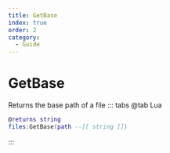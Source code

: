 ```yaml
---
title: GetBase
index: true
order: 2
category:
  - Guide
---
```


# GetBase
Returns the base path of a file
::: tabs
@tab Lua
```lua
@returns string
files:GetBase(path --[[ string ]])
```

:::